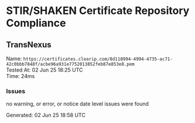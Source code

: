 # STIR/SHAKEN Certificate Repository Compliance

## TransNexus

Name: `https://certificates.clearip.com/8d118994-4994-4735-ac71-42c0bbb7848f/acbe96a931e7752013852feb87e853e8.pem`\
Tested At: 02 Jun 25 18:25 UTC\
Time: 24ms

### Issues

no warning, or error, or notice date level issues were found

Generated: 02 Jun 25 18:58 UTC